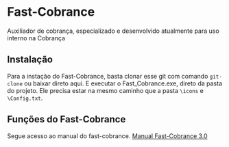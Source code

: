 # Fast-Cobrance
Auxiliador de cobrança, especializado e desenvolvido atualmente para uso interno na Cobrança


## Instalação

Para a instação do Fast-Cobrance, basta clonar esse git com comando ``git-clone`` ou baixar direto aqui.
E executar o Fast_Cobrance.exe, direto da pasta do projeto. Ele precisa estar na mesmo caminho que a pasta ``\icons`` e ``\Config.txt``.


## Funções do Fast-Cobrance

Segue acesso ao manual do fast-cobrance.
[Manual Fast-Cobrance 3.0](https://github.com/Alux-Coder/Fast-Cobrance/blob/main/Manual%20Fast%20Cobrance%203.7.pdf)
